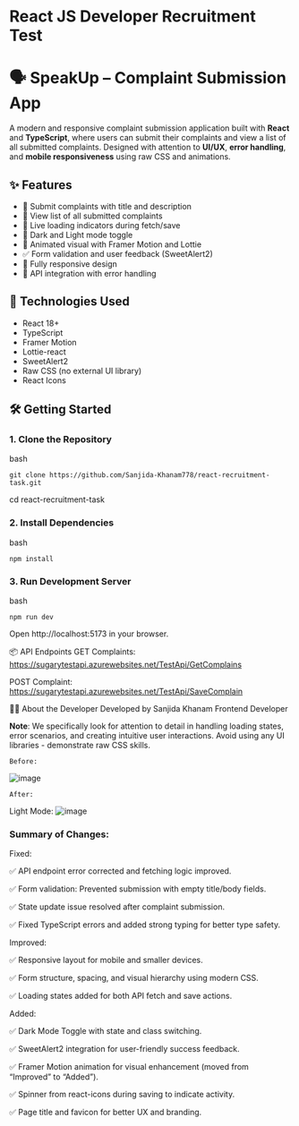 # React JS Developer Recruitment Test

# 🗣️ SpeakUp – Complaint Submission App

A modern and responsive complaint submission application built with **React** and **TypeScript**, where users can submit their complaints and view a list of all submitted complaints. Designed with attention to **UI/UX**, **error handling**, and **mobile responsiveness** using raw CSS and animations.

## ✨ Features

- 📝 Submit complaints with title and description
- 📄 View list of all submitted complaints
- 🔁 Live loading indicators during fetch/save
- 🌙 Dark and Light mode toggle
- 🧠 Animated visual with Framer Motion and Lottie
- ✅ Form validation and user feedback (SweetAlert2)
- 📱 Fully responsive design
- 🔗 API integration with error handling



## 🚀 Technologies Used

- React 18+
- TypeScript
- Framer Motion
- Lottie-react
- SweetAlert2
- Raw CSS (no external UI library)
- React Icons

## 🛠️ Getting Started

### 1. Clone the Repository

bash

```git clone https://github.com/Sanjida-Khanam778/react-recruitment-task.git```

cd react-recruitment-task

### 2. Install Dependencies
bash

```npm install```

### 3. Run Development Server
bash

```npm run dev```

Open http://localhost:5173 in your browser.


📦 API Endpoints
GET Complaints:
https://sugarytestapi.azurewebsites.net/TestApi/GetComplains

POST Complaint:
https://sugarytestapi.azurewebsites.net/TestApi/SaveComplain



🙋‍♀ About the Developer
Developed by Sanjida Khanam
Frontend Developer



**Note**: We specifically look for attention to detail in handling loading states, error scenarios, and creating intuitive user interactions. Avoid using any UI libraries - demonstrate raw CSS skills.

```Before:```

![image](https://github.com/user-attachments/assets/311c420f-eaf5-4a0e-a654-92cb389dde01)


```After:```

Light Mode:
![image](https://github.com/user-attachments/assets/9d0374f3-1526-4e8f-b852-5a6bc59c4bc7)



### Summary of Changes:
Fixed:

✅ API endpoint error corrected and fetching logic improved.

✅ Form validation: Prevented submission with empty title/body fields.

✅ State update issue resolved after complaint submission.

✅ Fixed TypeScript errors and added strong typing for better type safety.

Improved:

✅ Responsive layout for mobile and smaller devices.

✅ Form structure, spacing, and visual hierarchy using modern CSS.

✅ Loading states added for both API fetch and save actions.

Added:

✅ Dark Mode Toggle with state and class switching.

✅ SweetAlert2 integration for user-friendly success feedback.

✅ Framer Motion animation for visual enhancement (moved from “Improved” to “Added”).

✅ Spinner from react-icons during saving to indicate activity.

✅ Page title and favicon for better UX and branding.


